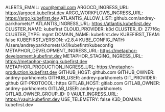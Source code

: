 ALERTS_EMAIL: your@email.com
ARGOCD_INGRESS_URL: https://argocd.kubefirst.dev
ARGO_WORKFLOWS_INGRESS_URL: https://argo.kubefirst.dev
ATLANTIS_ALLOW_LIST: github.com/andrey-parkhomets/*
ATLANTIS_INGRESS_URL: https://atlantis.kubefirst.dev
CLUSTER_NAME: kubefirst
CLOUD_PROVIDER: k3d
CLUSTER_ID: 277f6q
CLUSTER_TYPE: mgmt
DOMAIN_NAME: kubefirst.dev
KUBEFIRST_TEAM: false
KUBEFIRST_VERSION: v2.8.4
KUBE_CONFIG_PATH: /Users/andreyparkhomets/.k1/kubefirst/kubeconfig
METAPHOR_DEVELOPMENT_INGRESS_URL: https://metaphor-development.kubefirst.dev
METAPHOR_STAGING_INGRESS_URL: https://metaphor-staging.kubefirst.dev
METAPHOR_PRODUCTION_INGRESS_URL: https://metaphor-production.kubefirst.dev
GITHUB_HOST: github.com
GITHUB_OWNER: andrey-parkhomets
GITHUB_USER: andrey-parkhomets
GIT_PROVIDER: github
GIT-PROTOCOL: https
GITLAB_HOST: gitlab.com
GITLAB_OWNER: andrey-parkhomets
GITLAB_USER: andrey-parkhomets
GITLAB_OWNER_GROUP_ID: 0
VAULT_INGRESS_URL: https://vault.kubefirst.dev
USE_TELEMETRY: false
K3D_DOMAIN: kubefirst.dev
